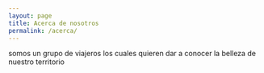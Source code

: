 ```yaml
---
layout: page
title: Acerca de nosotros
permalink: /acerca/
---
```


somos un grupo de viajeros los cuales quieren dar a conocer la belleza de nuestro territorio